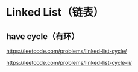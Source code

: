 # Linked List（链表）

## have cycle（有环）

https://leetcode.com/problems/linked-list-cycle/

https://leetcode.com/problems/linked-list-cycle-ii/